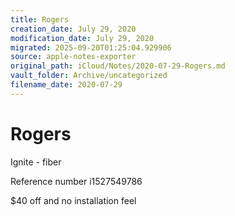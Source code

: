```yaml
---
title: Rogers
creation_date: July 29, 2020
modification_date: July 29, 2020
migrated: 2025-09-20T01:25:04.929906
source: apple-notes-exporter
original_path: iCloud/Notes/2020-07-29-Rogers.md
vault_folder: Archive/uncategorized
filename_date: 2020-07-29
---
```



# Rogers

Ignite - fiber

Reference number i1527549786

 $40 off and no installation feel
